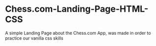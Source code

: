 # Chess.com-Landing-Page-HTML-CSS
A simple Landing Page about the Chess.com App, was made in order to practice our vanilla css skills
